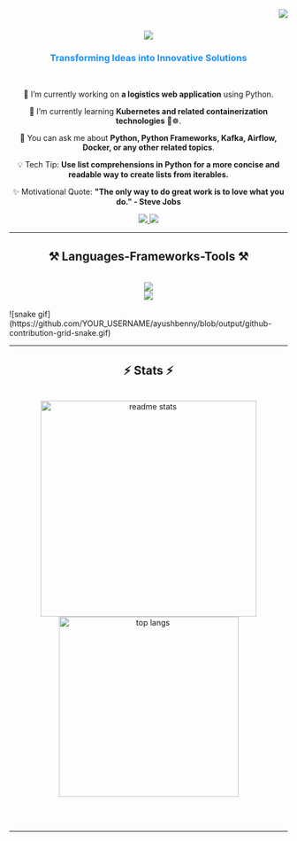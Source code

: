 <img align="right" src="https://visitor-badge.laobi.icu/badge?page_id=ayushbenny.ayushbenny" />

<h1 align="center">
    <img src="https://readme-typing-svg.herokuapp.com/?font=Righteous&size=35&center=true&vCenter=true&width=500&height=70&duration=4000&lines=Hi+There!+👋;+I'm+Ayush+Benny!;" />
</h1>

<h3 align="center" style="color: #1E90FF;">
    <strong>Transforming Ideas into Innovative Solutions</strong>
</h3>


<br/>

<div align="center">

 🔭 I’m currently working on **a logistics web application** using Python.

 🌱 I’m currently learning **Kubernetes and related containerization technologies** 🐳☸️.

 💬 You can ask me about **Python, Python Frameworks, Kafka, Airflow, Docker, or any other related topics**.

 💡 Tech Tip: **Use list comprehensions in Python for a more concise and readable way to create lists from iterables.**

 ✨ Motivational Quote: **"The only way to do great work is to love what you do." - Steve Jobs**

</div>
 
<div align="center"> 
  <a href="mailto:ayushbenny001@gmail.com">
    <img src="https://img.shields.io/badge/Gmail-333333?style=for-the-badge&logo=gmail&logoColor=red" />
  </a>
  <a href="https://www.linkedin.com/in/ayush-benny/" target="_blank">
    <img src="https://img.shields.io/badge/LinkedIn-0077B5?style=for-the-badge&logo=linkedin&logoColor=white" target="_blank" />
  </a>
</div>

 <hr/>
 
<h2 align="center">⚒️ Languages-Frameworks-Tools ⚒️</h2>
<br/>
<div align="center">
  <img src="https://skillicons.dev/icons?i=python,fastapi,flask,django,postgres,mysql,mongodb,linux,kali,aws" /><br>
  <img src="https://skillicons.dev/icons?i=elasticsearch,kafka,rabbitmq,redis,docker,gitlab,vscode,postman,github,figma" /><br>
</div>

<br/>
![snake gif](https://github.com/YOUR_USERNAME/ayushbenny/blob/output/github-contribution-grid-snake.gif)
<hr/>

<h2 align="center">⚡ Stats ⚡</h2>
<br>
<div align=center>
  <img width=390 src="https://github-readme-stats.vercel.app/api?username=ayushbenny&show_icons=true&count_private=true&show_icons=true&theme=react&rank_icon=github&border_radius=10" alt="readme stats"/>
  <br/>
  <img width=325 align="center" src="https://github-readme-stats.vercel.app/api/top-langs/?username=ayushbenny&hide=HTML&langs_count=8&layout=compact&theme=react&border_radius=10&size_weight=0.5&count_weight=0.5&exclude_repo=github-readme-stats" alt="top langs" />
</div>

<br/><br/>

<hr/>

<br/>


<br/>
